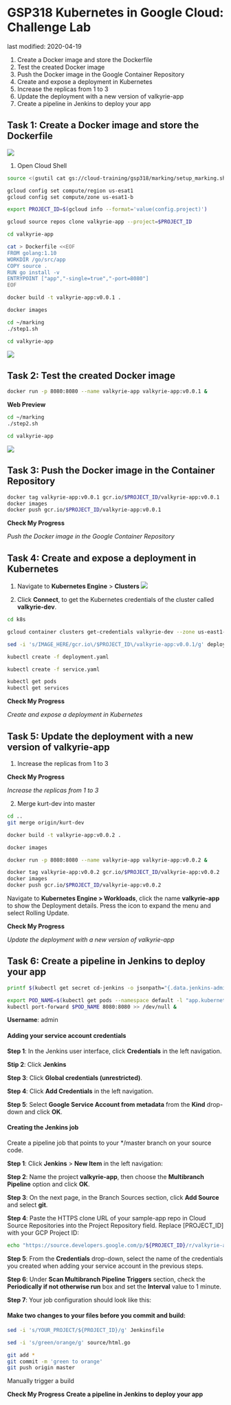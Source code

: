 # **GSP318** Kubernetes in Google Cloud: Challenge Lab

last modified: 2020-04-19

1. Create a Docker image and store the Dockerfile
2. Test the created Docker image
3. Push the Docker image in the Google Container Repository
4. Create and expose a deployment in Kubernetes
5. Increase the replicas from 1 to 3
6. Update the deployment with a new version of valkyrie-app
7. Create a pipeline in Jenkins to deploy your app

## Task 1: Create a Docker image and store the Dockerfile

![](/img/Source_Repositories.png)

1. Open Cloud Shell

```bash
source <(gsutil cat gs://cloud-training/gsp318/marking/setup_marking.sh)

gcloud config set compute/region us-esat1
gcloud config set compute/zone us-esat1-b

export PROJECT_ID=$(gcloud info --format='value(config.project)')

gcloud source repos clone valkyrie-app --project=$PROJECT_ID

cd valkyrie-app

cat > Dockerfile <<EOF
FROM golang:1.10
WORKDIR /go/src/app
COPY source .
RUN go install -v
ENTRYPOINT ["app","-single=true","-port=8080"]
EOF

docker build -t valkyrie-app:v0.0.1 .

docker images

cd ~/marking
./step1.sh

cd valkyrie-app
```

![](/img/container-repositories.png)

## Task 2: Test the created Docker image

```bash
docker run -p 8080:8080 --name valkyrie-app valkyrie-app:v0.0.1 &
```

**Web Preview**

```bash
cd ~/marking
./step2.sh

cd valkyrie-app
```

![](/img/valkyrie-app-v0.0.1.png)

## Task 3: Push the Docker image in the Container Repository

```bash
docker tag valkyrie-app:v0.0.1 gcr.io/$PROJECT_ID/valkyrie-app:v0.0.1
docker images
docker push gcr.io/$PROJECT_ID/valkyrie-app:v0.0.1
```

**Check My Progress**

_Push the Docker image in the Google Container Repository_

## Task 4: Create and expose a deployment in Kubernetes

1. Navigate to **Kubernetes Engine** > **Clusters**
![](/img/Provisioned_Kubernetes_Cluster_-_valkyrie-dev.png)

2. Click **Connect**, to get the Kubernetes credentials of the cluster called **valkyrie-dev**.

```bash
cd k8s

gcloud container clusters get-credentials valkyrie-dev --zone us-east1-d --project $PROJECT_ID

sed -i 's/IMAGE_HERE/gcr.io\/$PROJECT_ID\/valkyrie-app:v0.0.1/g' deployment.yaml

kubectl create -f deployment.yaml

kubectl create -f service.yaml

kubectl get pods
kubectl get services
```

**Check My Progress**

_Create and expose a deployment in Kubernetes_

## Task 5: Update the deployment with a new version of valkyrie-app

1. Increase the replicas from 1 to 3

**Check My Progress**

_Increase the replicas from 1 to 3_

2. Merge kurt-dev into master

```bash
cd ..
git merge origin/kurt-dev

docker build -t valkyrie-app:v0.0.2 .

docker images

docker run -p 8080:8080 --name valkyrie-app valkyrie-app:v0.0.2 &
```

```bash
docker tag valkyrie-app:v0.0.2 gcr.io/$PROJECT_ID/valkyrie-app:v0.0.2
docker images
docker push gcr.io/$PROJECT_ID/valkyrie-app:v0.0.2
```

Navigate to **Kubernetes Engine > Workloads**, click the name **valkyrie-app** to show the Deployment details. Press the  icon to expand the menu and select Rolling Update.

**Check My Progress**

_Update the deployment with a new version of valkyrie-app_

## Task 6: Create a pipeline in Jenkins to deploy your app

```bash
printf $(kubectl get secret cd-jenkins -o jsonpath="{.data.jenkins-admin-password}" | base64 --decode);echo

export POD_NAME=$(kubectl get pods --namespace default -l "app.kubernetes.io/component=jenkins-master" -l "app.kubernetes.io/instance=cd" -o jsonpath="{.items[0].metadata.name}")
kubectl port-forward $POD_NAME 8080:8080 >> /dev/null &
```

**Username**: admin

#### Adding your service account credentials

**Step 1**: In the Jenkins user interface, click **Credentials** in the left navigation.

**Stip 2**: Click **Jenkins**

**Step 3**: Click **Global credentials (unrestricted)**.

**Step 4**: Click **Add Credentials** in the left navigation.

**Step 5**: Select **Google Service Account from metadata** from the **Kind** drop-down and click **OK**.

#### Creating the Jenkins job

Create a pipeline job that points to your */master branch on your source code.

**Step 1**: Click **Jenkins** > **New Item** in the left navigation:

**Step 2**: Name the project **valkyrie-app**, then choose the **Multibranch Pipeline** option and click **OK**.

**Step 3**: On the next page, in the Branch Sources section, click **Add Source** and select **git**.

**Step 4**: Paste the HTTPS clone URL of your sample-app repo in Cloud Source Repositories into the Project Repository field. Replace [PROJECT_ID] with your GCP Project ID:

```bash
echo "https://source.developers.google.com/p/${PROJECT_ID}/r/valkyrie-app"
```

**Step 5**: From the **Credentials** drop-down, select the name of the credentials you created when adding your service account in the previous steps.

**Step 6**: Under **Scan Multibranch Pipeline Triggers** section, check the **Periodically if not otherwise run** box and set the **Interval** value to 1 minute.

**Step 7**: Your job configuration should look like this:

#### Make two changes to your files before you commit and build:

```bash
sed -i 's/YOUR_PROJECT/${PROJECT_ID}/g' Jenkinsfile

sed -i 's/green/orange/g' source/html.go

git add *
git commit -m 'green to orange'
git push origin master
```

Manually trigger a build

**Check My Progress**
__Create a pipeline in Jenkins to deploy your app__